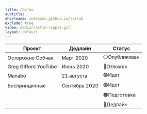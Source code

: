 ```yaml
---
title: Ластик
subtitle:
shortname: indexmod.github.io/lastik
exclude: true
video: media/lastik-ripple.gif
layout: default
---
```


|Проект|Дедлайн|Статус|
|-|-|-|
|Осторожно Собчак|Март 2020|⚪Опубликован|
|Greg Gifford YouTube|Июнь 2020|🔵Отложен|
|Manabo|21 августа|🟢Идет|
|Беспринципные|Сентябрь 2020|🟢Идет|
|||🟠Подготовка|
|||🔴Дедлайн|
